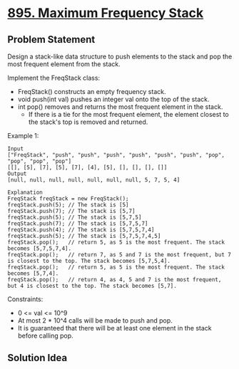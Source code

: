 # [895. Maximum Frequency Stack](https://leetcode.com/problems/maximum-frequency-stack)

## Problem Statement
Design a stack-like data structure to push elements to the stack and pop the most frequent element from the stack.

Implement the FreqStack class:
* FreqStack() constructs an empty frequency stack.
* void push(int val) pushes an integer val onto the top of the stack.
* int pop() removes and returns the most frequent element in the stack.
  * If there is a tie for the most frequent element, the element closest to the stack's top is removed and returned.


Example 1:
```
Input
["FreqStack", "push", "push", "push", "push", "push", "push", "pop", "pop", "pop", "pop"]
[[], [5], [7], [5], [7], [4], [5], [], [], [], []]
Output
[null, null, null, null, null, null, null, 5, 7, 5, 4]

Explanation
FreqStack freqStack = new FreqStack();
freqStack.push(5); // The stack is [5]
freqStack.push(7); // The stack is [5,7]
freqStack.push(5); // The stack is [5,7,5]
freqStack.push(7); // The stack is [5,7,5,7]
freqStack.push(4); // The stack is [5,7,5,7,4]
freqStack.push(5); // The stack is [5,7,5,7,4,5]
freqStack.pop();   // return 5, as 5 is the most frequent. The stack becomes [5,7,5,7,4].
freqStack.pop();   // return 7, as 5 and 7 is the most frequent, but 7 is closest to the top. The stack becomes [5,7,5,4].
freqStack.pop();   // return 5, as 5 is the most frequent. The stack becomes [5,7,4].
freqStack.pop();   // return 4, as 4, 5 and 7 is the most frequent, but 4 is closest to the top. The stack becomes [5,7].
```

Constraints:
* 0 <= val <= 10^9
* At most 2 * 10^4 calls will be made to push and pop.
* It is guaranteed that there will be at least one element in the stack before calling pop.

## Solution Idea

